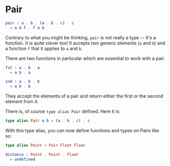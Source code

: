 # Pair

```elm
pair : a . b . (a . b . c) . c
  = a b f . f a b
```

Contrary to what you might be thinking, `pair` is not really a type -- It's a
function. It is quite clever too! It accepts two generic elements (`a` and `b`)
and a function `f` that it applies to `a` and `b`.

There are two functions in particular which are essential to work with a pair.

```elm
fst : a . b . a
  = a b . a

snd : a . b . b
  = a b . b
```

They accept the elements of a pair and return either the first or the second
element from it.

There is, of course `type alias Pair` defined. Here it is:

```elm
type alias Pair a b = (a . b . c) . c
```

With this type alias, you can now define functions and types on Pairs like so:

```elm
type alias Point = Pair Float Float

distance : Point . Point . Float
  = undefined
```
